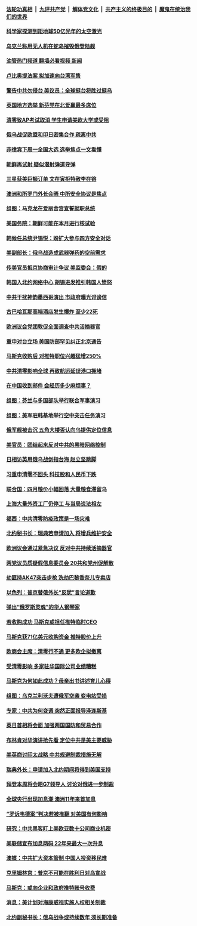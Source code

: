 ####  [法轮功真相](../../../../basic/blob/master/README.md?t=05081831) &nbsp;|&nbsp; [九评共产党](../../../../9ping.md/blob/master/README.md?t=05081831) &nbsp;|&nbsp; [解体党文化](../../../../jtdwh.md/blob/master/README.md?t=05081831)  &nbsp;|&nbsp; [共产主义的终极目的](../../../../gczydzjmd.md/blob/master/README.md?t=05081831) &nbsp;|&nbsp; [魔鬼在统治我们的世界](../../../../mgztzwmdsj.md/blob/master/README.md?t=05081831) 

#### [科学家探测到距地球50亿光年的太空激光](../pages/nsc418/n13729527.md?t=05081831) 

#### [乌克兰称用无人机在蛇岛摧毁俄登陆舰](../pages/nsc418/n13729748.md?t=05081831) 

#### [油管热门频道 翻墙必看视频 新闻](http://45.76.130.85:81/youtube.html?05081831)

#### [卢比奥提法案 拟加速向台湾军售](../pages/nsc418/n13729742.md?t=05081831) 

#### [警告中共勿侵台 美议员：全球挺台将胜过挺乌](../pages/nsc418/n13729571.md?t=05081831) 

#### [英国地方选举 新芬党在北爱赢最多席位](../pages/nsc418/n13729717.md?t=05081831) 

#### [清零致AP考试取消 学生申请美欧大学或受阻](../pages/nsc418/n13729570.md?t=05081831) 

#### [俄乌战促欧盟和印日密集合作 疏离中共](../pages/nsc418/n13727386.md?t=05081831) 

#### [菲律宾下周一全国大选 选举焦点一文看懂](../pages/nsc418/n13729646.md?t=05081831) 

#### [朝鲜再试射 疑似潜射弹道导弹](../pages/nsc418/n13729602.md?t=05081831) 

#### [三星获美巨额订单 文在寅拒特赦李在镕](../pages/nsc418/n13729621.md?t=05081831) 

#### [澳洲和所罗门外长会晤 中所安全协议是焦点](../pages/nsc418/n13729569.md?t=05081831) 

#### [组图：马克龙在爱丽舍宫宣誓就职总统](../pages/nsc418/n13729534.md?t=05081831) 

#### [美国务院：朝鲜可能在本月进行核试验](../pages/nsc418/n13729373.md?t=05081831) 

#### [韩候任总统尹锡悦：盼扩大参与四方安全对话](../pages/nsc418/n13729353.md?t=05081831) 

#### [美副部长：俄乌战造成武器弹药的空前需求](../pages/nsc418/n13729217.md?t=05081831) 

#### [传美官员抵京协商审计争议 美监委会：假的](../pages/nsc418/n13729146.md?t=05081831) 

#### [韩国入北约网络中心 胡锡进发推引韩国人愤怒](../pages/nsc418/n13728936.md?t=05081831) 

#### [中共干扰神韵墨西哥演出 市政府曝光诽谤信](../pages/nsc418/n13728994.md?t=05081831) 

#### [古巴哈瓦那高端酒店发生爆炸 至少22死](../pages/nsc418/n13728920.md?t=05081831) 

#### [欧洲议会党团敦促全面调查中共活摘器官](../pages/nsc418/n13729021.md?t=05081831) 

#### [重申对台立场 美国防部罕见纠正北京通告](../pages/nsc418/n13728959.md?t=05081831) 

#### [马斯克收购后 对推特职位兴趣猛增250%](../pages/nsc418/n13728914.md?t=05081831) 

#### [中共清零影响全球 再致航运延误港口拥堵](../pages/nsc418/n13728916.md?t=05081831) 

#### [在中国收到邮件 会经历多少麻烦事？](../pages/nsc418/n13728922.md?t=05081831) 

#### [组图：芬兰与多国部队举行联合军事演习](../pages/nsc418/n13728578.md?t=05081831) 

#### [组图：美军驻韩基地举行空中突击任务演习](../pages/nsc418/n13727815.md?t=05081831) 

#### [俄军舰被击沉 五角大楼否认向乌提供定位信息](../pages/nsc418/n13728849.md?t=05081831) 

#### [美官员：团结起来反对中共的黑暗网络控制](../pages/nsc418/n13728846.md?t=05081831) 

#### [日相访英用俄乌战剑指台海 赵立坚跳脚](../pages/nsc418/n13728870.md?t=05081831) 

#### [习重申清零不回头 科技股和人民币下跌](../pages/nsc418/n13728686.md?t=05081831) 

#### [联合国：四月粮价小幅回落 大量粮食滞留乌](../pages/nsc418/n13728737.md?t=05081831) 

#### [上海大量外资工厂仍停工 与当局说法相左](../pages/nsc418/n13728640.md?t=05081831) 

#### [福西：中共清零防疫政策是一场灾难](../pages/nsc418/n13728540.md?t=05081831) 

#### [北约秘书长：瑞典若申请加入 将增兵维护安全](../pages/nsc418/n13728355.md?t=05081831) 

#### [欧洲议会通过紧急决议 反对中共持续活摘器官](../pages/nsc418/n13728211.md?t=05081831) 

#### [两党议员质疑假信息委员会 20共和党州促解散](../pages/nsc418/n13728037.md?t=05081831) 

#### [劫匪持AK47突击步枪 洗劫巴黎香奈儿专卖店](../pages/nsc418/n13728146.md?t=05081831) 

#### [以色列：普京替俄外长“反犹”言论道歉](../pages/nsc418/n13728059.md?t=05081831) 

#### [弹出“俄罗斯灵魂”的华人钢琴家](../pages/nsc418/n13727201.md?t=05081831) 

#### [若收购成功 马斯克或担任推特临时CEO](../pages/nsc418/n13728003.md?t=05081831) 

#### [马斯克获71亿美元收购资金 推特股价上升](../pages/nsc418/n13727738.md?t=05081831) 

#### [欧商会主席：清零行不通 更多欧企拟撤离](../pages/nsc418/n13727803.md?t=05081831) 

#### [受清零影响 多家驻华国际公司业绩糟糕](../pages/nsc418/n13727917.md?t=05081831) 

#### [马斯克为何如此成功？母亲出书讲述育儿心得](../pages/nsc418/n13727665.md?t=05081831) 

#### [组图：乌克兰利沃夫遭俄军空袭 变电站受损](../pages/nsc418/n13727710.md?t=05081831) 

#### [专家：中共为何变调 突然正面报导泽连斯基](../pages/nsc418/n13727713.md?t=05081831) 

#### [英日首相将会面 加强两国国防和贸易合作](../pages/nsc418/n13727686.md?t=05081831) 

#### [布林肯对华演讲抢先看 定位中共是美主要威胁](../pages/nsc418/n13727292.md?t=05081831) 

#### [美英商讨印太战略 中共规避制裁措施无解](../pages/nsc418/n13727536.md?t=05081831) 

#### [瑞典外长：申请加入北约期间将得到美国支持](../pages/nsc418/n13727517.md?t=05081831) 

#### [拜登本周将会晤G7领导人 讨论对俄进一步制裁](../pages/nsc418/n13727495.md?t=05081831) 

#### [全球央行出现加息潮 澳洲11年来首加息](../pages/nsc418/n13727573.md?t=05081831) 

#### [“罗诉韦德案”判决若被推翻 对美国有何影响](../pages/nsc418/n13727219.md?t=05081831) 

#### [研究：中共黑客盯上美欧亚数十公司商业机密](../pages/nsc418/n13727250.md?t=05081831) 

#### [美联储宣布加息两码 22年来最大一次升息](../pages/nsc418/n13727237.md?t=05081831) 

#### [澳媒：中共扩大资本管制 中国人投资移民难](../pages/nsc418/n13727233.md?t=05081831) 

#### [克里姆林宫：普京不可能在胜利日对乌宣战](../pages/nsc418/n13727159.md?t=05081831) 

#### [马斯克：或向企业和政府推特账号收费](../pages/nsc418/n13727131.md?t=05081831) 

#### [消息：美计划对海康威视实施人权相关制裁](../pages/nsc418/n13727090.md?t=05081831) 

#### [北约副秘书长：俄乌战争或持续数年 须长期准备](../pages/nsc418/n13727098.md?t=05081831) 

<img src='http://gfw-breaker.win/goodnews/indexes/nsc418.md' width='0px' height='0px'/>
